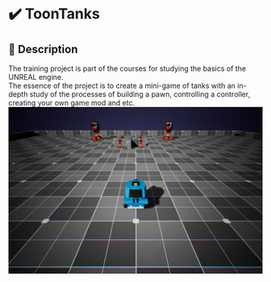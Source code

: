 # :heavy_check_mark: ToonTanks
## 📄 Description
The training project is part of the courses for studying the basics of the UNREAL engine.  
The essence of the project is to create a mini-game of tanks with an in-depth study of the processes of building a pawn, controlling a controller, creating your own game mod and etc.
<img src="https://github.com/markveligod/CoursesUnrealEngine/blob/main/Module_05/base.png">
